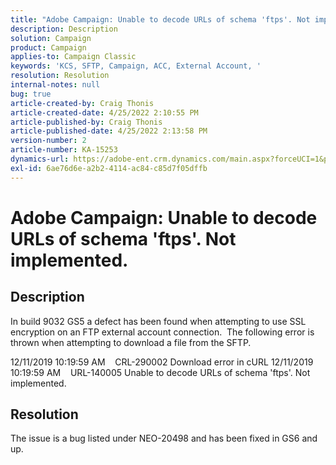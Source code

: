 ```yaml
---
title: "Adobe Campaign: Unable to decode URLs of schema 'ftps'. Not implemented."
description: Description
solution: Campaign
product: Campaign
applies-to: Campaign Classic
keywords: 'KCS, SFTP, Campaign, ACC, External Account, '
resolution: Resolution
internal-notes: null
bug: true
article-created-by: Craig Thonis
article-created-date: 4/25/2022 2:10:55 PM
article-published-by: Craig Thonis
article-published-date: 4/25/2022 2:13:58 PM
version-number: 2
article-number: KA-15253
dynamics-url: https://adobe-ent.crm.dynamics.com/main.aspx?forceUCI=1&pagetype=entityrecord&etn=knowledgearticle&id=fb69d780-a1c4-ec11-a7b6-0022480a1ec2
exl-id: 6ae76d6e-a2b2-4114-ac84-c85d7f05dffb
---
```

# Adobe Campaign: Unable to decode URLs of schema 'ftps'. Not implemented.

## Description


In build 9032 GS5 a defect has been found when attempting to use SSL encryption on an FTP external account connection.  The following error is thrown when attempting to download a file from the SFTP.

12/11/2019 10:19:59 AM    CRL-290002 Download error in cURL
 12/11/2019 10:19:59 AM    URL-140005 Unable to decode URLs of schema 'ftps'. Not implemented.




## Resolution


The issue is a bug listed under NEO-20498 and has been fixed in GS6 and up.
